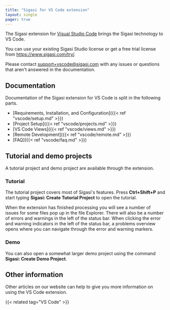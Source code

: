 ```yaml
---
title: "Sigasi for VS Code extension"
layout: single
pager: true
---
```


The Sigasi extension for [Visual Studio Code] brings the Sigasi technology to VS Code.

You can use your existing Sigasi Studio license or get a free trial license from <https://www.sigasi.com/try/>.

Please contact [support+vscode@sigasi.com](mailto:support+vscode@sigasi.com) with any issues or questions that aren't answered in the documentation.

## Documentation

Documentation of the Sigasi extension for VS Code is split in the following parts.

* [Requirements, Installation, and Configuration]({{< ref "vscode/setup.md" >}})
* [Project Setup]({{< ref "vscode/projects.md" >}})
* [VS Code Views]({{< ref "vscode/views.md" >}})
* [Remote Development]({{< ref "vscode/remote.md" >}})
* [FAQ]({{< ref "vscode/faq.md" >}})

## Tutorial and demo projects

A tutorial project and demo project are available through the extension.

### Tutorial

The tutorial project covers most of Sigasi's features.
Press **Ctrl+Shift+P** and start typing **Sigasi: Create Tutorial Project** to open the tutorial.

When the extension has finished processing you will see a number of issues for some files pop up in the file Explorer.
There will also be a number of errors and warnings in the left of the status bar.
When clicking the error and warning indicators in the left of the status bar, a problems overview opens where you can navigate through the error and warning markers.

### Demo

You can also open a somewhat larger demo project using the command **Sigasi: Create Demo Project**.

## Other information

Other articles on our website can help to give you more information on using the VS Code extension.

{{< related tag="VS Code" >}}

[Visual Studio Code]: https://code.visualstudio.com/
